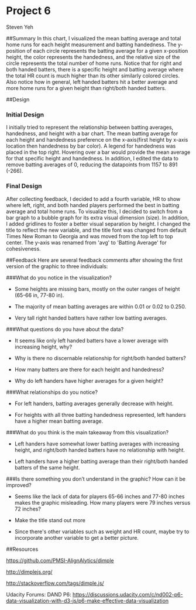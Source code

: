 # Project 6
Steven Yeh


##Summary
In this chart, I visualized the mean batting average and total home runs for each height measurement and batting handedness. The y-position of each circle represents the batting average for a given x-position height, the color represents the handedness, and the relative size of the circle represents the total number of home runs. Notice that for right and both handed batters, there is a specific height and batting average where the total HR count is much higher than its other similarly colored circles. Also notice how in general, left handed batters hit a better average and more home runs for a given height than right/both handed batters.

##Design
### Initial Design
I initially tried to represent the relationship between batting averages, handedness, and height with a bar chart. The mean batting average for each height and handedness preference on the x-axis(first height by x-axis location then handedness by bar color). A legend for handedness was placed in the top right. Hovering over a bar would provide the mean average for that specific height and handedness. In addition, I edited the data to remove batting averages of 0, reducing the datapoints from 1157 to 891 (-266).

### Final Design
After collecting feedback, I decided to add a fourth variable, HR to show where left, right, and both handed players performed the best in batting average and total home runs. To visualize this, I decided to switch from a bar graph to a bubble graph for its extra visual dimension (size). In addition, I added gridlines to foster a better visual separation by height. I changed the title to reflect the new variable, and the title font was changed from default Times New Roman to Georgia and was moved from the top left to top center. The y-axis was renamed from 'avg' to 'Batting Average' for cohesiveness.

##Feedback
Here are several feedback comments after showing the first version of the graphic to three individuals:


###What do you notice in the visualization?

* Some heights are missing bars, mostly on the outer ranges of height (65-66 in, 77-80 in).

* The majority of mean batting averages are within 0.01 or 0.02 to 0.250.

* Very tall right handed batters have rather low batting averages.


###What questions do you have about the data?

* It seems like only left handed batters have a lower average with increasing height, why? 

* Why is there no discernable relationship for right/both handed batters?

* How many batters are there for each height and handedness?

* Why do left handers have higher averages for a given height?
  

###What relationships do you notice?

* For left handers, batting averages generally decrease with height.

* For heights with all three batting handedness represented, left handers have a higher mean batting average.


###What do you think is the main takeaway from this visualization?

* Left handers have somewhat lower batting averages with increasing height, and right/both handed batters have no relationship with height. 

* Left handers have a higher batting average than their right/both handed batters of the same height. 


###Is there something you don’t understand in the graphic? How can it be improved?

* Seems like the lack of data for players 65-66 inches and 77-80 inches makes the graphic misleading. How many players were 79 inches versus 72 inches?

* Make the title stand out more

* Since there's other variables such as weight and HR count, maybe try to incorporate another variable to get a better picture.

##Resources

https://github.com/PMSI-AlignAlytics/dimple

http://dimplejs.org/

http://stackoverflow.com/tags/dimple.js/

Udacity Forums: DAND P6:
https://discussions.udacity.com/c/nd002-p6-data-visualization-with-d3-js/p6-make-effective-data-visualization